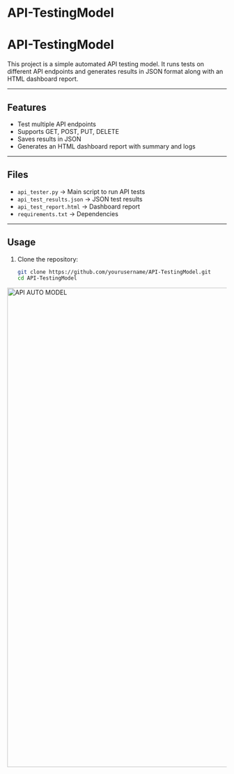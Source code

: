 ﻿# API-TestingModel
# API-TestingModel

This project is a simple automated API testing model. It runs tests on different API endpoints and generates results in JSON format along with an HTML dashboard report.

---

## Features
- Test multiple API endpoints
- Supports GET, POST, PUT, DELETE
- Saves results in JSON
- Generates an HTML dashboard report with summary and logs

---

## Files
- `api_tester.py` → Main script to run API tests  
- `api_test_results.json` → JSON test results  
- `api_test_report.html` → Dashboard report  
- `requirements.txt` → Dependencies  

---

## Usage
1. Clone the repository:
   ```bash
   git clone https://github.com/yourusername/API-TestingModel.git
   cd API-TestingModel

<img width="1920" height="1100" alt="API AUTO MODEL" src="https://github.com/user-attachments/assets/36e511ce-7aa4-4587-8f67-cbe53457a59b" />
